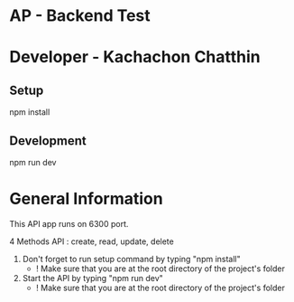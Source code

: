 # AP - Backend Test

# Developer - Kachachon Chatthin

## Setup

npm install

## Development

npm run dev

# General Information

This API app runs on 6300 port.

4 Methods API : create, read, update, delete

1. Don't forget to run setup command by typing "npm install"
   - ! Make sure that you are at the root directory of the project's folder
2. Start the API by typing "npm run dev"
   - ! Make sure that you are at the root directory of the project's folder

